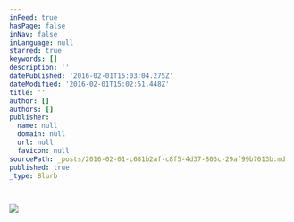 ```yaml
---
inFeed: true
hasPage: false
inNav: false
inLanguage: null
starred: true
keywords: []
description: ''
datePublished: '2016-02-01T15:03:04.275Z'
dateModified: '2016-02-01T15:02:51.448Z'
title: ''
author: []
authors: []
publisher:
  name: null
  domain: null
  url: null
  favicon: null
sourcePath: _posts/2016-02-01-c681b2af-c8f5-4d37-803c-29af99b7613b.md
published: true
_type: Blurb

---
```

![](https://the-grid-user-content.s3-us-west-2.amazonaws.com/5d62be6f-1d0e-4385-bafb-b41db1208a86.jpg)